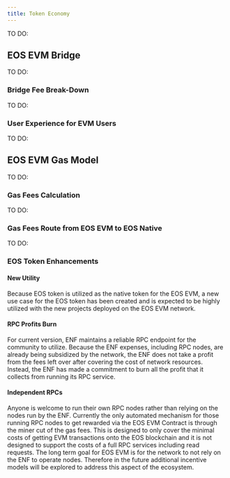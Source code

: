 ```yaml
---
title: Token Economy
---
```


TO DO:

## EOS EVM Bridge

TO DO:

### Bridge Fee Break-Down

TO DO:

### User Experience for EVM Users

TO DO:

## EOS EVM Gas Model

TO DO:

### Gas Fees Calculation

TO DO:

### Gas Fees Route from EOS EVM to EOS Native

TO DO:

### EOS Token Enhancements

#### New Utility

Because EOS token is utilized as the native token for the EOS EVM, a new use case for the EOS token has been created and is expected to be highly utilized with the new projects deployed on the EOS EVM network.

#### RPC Profits Burn

For current version, ENF maintains a reliable RPC endpoint for the community to utilize. Because the ENF expenses, including RPC nodes, are already being subsidized by the network, the ENF does not take a profit from the fees left over after covering the cost of network resources. Instead, the ENF has made a commitment to burn all the profit that it collects from running its RPC service.

#### Independent RPCs

Anyone is welcome to run their own RPC nodes rather than relying on the nodes run by the ENF. Currently the only automated mechanism for those running RPC nodes to get rewarded via the EOS EVM Contract is through the miner cut of the gas fees. This is designed to only cover the minimal costs of getting EVM transactions onto the EOS blockchain and it is not designed to support the costs of a full RPC services including read requests. The long term goal for EOS EVM is for the network to not rely on the ENF to operate nodes. Therefore in the future additional incentive models will be explored to address this aspect of the ecosystem.
